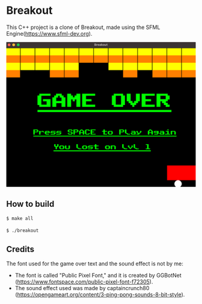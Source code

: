 # Breakout
This C++ project is a clone of Breakout, made using the SFML Engine(https://www.sfml-dev.org).

![Breakout](screenshot.png)

## How to build

```
$ make all

$ ./breakout
```

## Credits

The font used for the game over text and the sound effect is not by me:

- The font is called "Public Pixel Font," and it is created by GGBotNet (https://www.fontspace.com/public-pixel-font-f72305).
- The sound effect used was made by captaincrunch80 (https://opengameart.org/content/3-ping-pong-sounds-8-bit-style).
